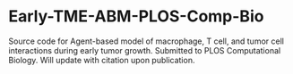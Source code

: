 # Early-TME-ABM-PLOS-Comp-Bio
Source code for Agent-based model of macrophage, T cell, and tumor cell interactions during early tumor growth.
Submitted to PLOS Computational Biology. Will update with citation upon publication.
